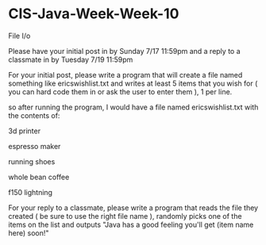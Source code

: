 # CIS-Java-Week-Week-10
File I/o



Please have your initial post in by Sunday 7/17 11:59pm and a reply to a classmate in by Tuesday 7/19 11:59pm

For your initial post, please write a program that will create a file named something like ericswishlist.txt and writes at least 5 items that you wish for ( you can hard code them in or ask the user to enter them ), 1 per line.

so after running the program, I would have a file named ericswishlist.txt with the contents of:

3d printer

espresso maker

running shoes

whole bean coffee

f150 lightning


For your reply to a classmate, please write a program that reads the file they created ( be sure to use the right file name ), randomly picks one of the items on the list and outputs "Java has a good feeling you'll get (item name here) soon!"
